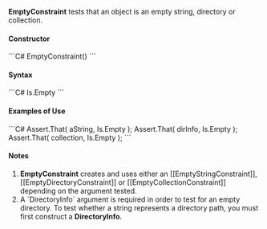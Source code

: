 **EmptyConstraint** tests that an object is an empty string, directory or collection.

<h4>Constructor</h4>
```C#
EmptyConstraint()
```

<h4>Syntax</h4>
```C#
Is.Empty
```

<h4>Examples of Use</h4>
```C#
Assert.That( aString, Is.Empty );
Assert.That( dirInfo, Is.Empty );
Assert.That( collection, Is.Empty );
```

<h4>Notes</h4>
<ol>
<li><b>EmptyConstraint</b> creates and uses either an [[EmptyStringConstraint]],
[[EmptyDirectoryConstraint]] or [[EmptyCollectionConstraint]] depending on 
the argument tested.
<li>A `DirectoryInfo` argument is required in order to test for an empty directory.
To test whether a string represents a directory path, you must first construct
a <b>DirectoryInfo</b>.
</ol>

